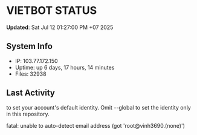 # VIETBOT STATUS
**Updated**: Sat Jul 12 01:27:00 PM +07 2025

## System Info
- IP: 103.77.172.150
- Uptime: up 6 days, 17 hours, 14 minutes
- Files: 32938

## Last Activity

to set your account's default identity.
Omit --global to set the identity only in this repository.

fatal: unable to auto-detect email address (got 'root@vinh3690.(none)')
